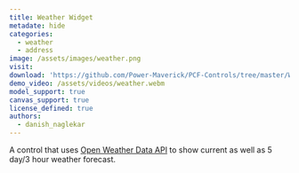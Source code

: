 ```yaml
---
title: Weather Widget
metadate: hide
categories:
  - weather
  - address
image: /assets/images/weather.png
visit: 
download: 'https://github.com/Power-Maverick/PCF-Controls/tree/master/WeatherWidget'
demo_video: /assets/videos/weather.webm
model_support: true
canvas_support: true
license_defined: true
authors:
  - danish_naglekar
---
```


A control that uses <a target="_blank" href="https://openweathermap.org/">Open Weather Data API</a> to show current as well as 5 day/3 hour weather forecast.
